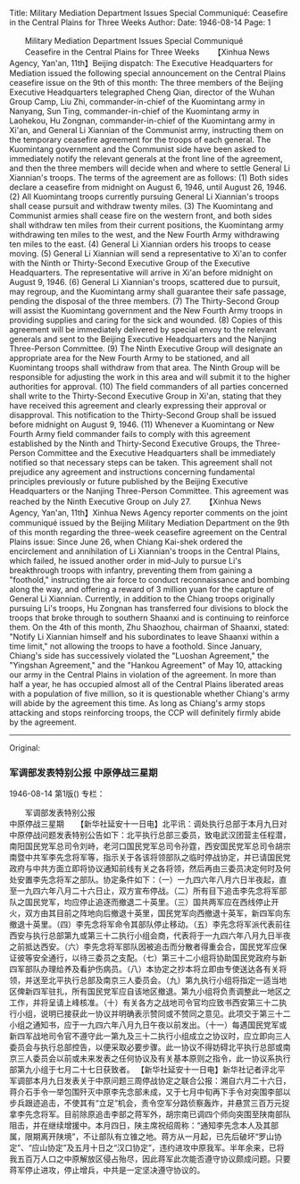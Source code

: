 Title: Military Mediation Department Issues Special Communiqué: Ceasefire in the Central Plains for Three Weeks
Author:
Date: 1946-08-14
Page: 1

　　Military Mediation Department Issues Special Communiqué
　　Ceasefire in the Central Plains for Three Weeks
　　【Xinhua News Agency, Yan'an, 11th】Beijing dispatch: The Executive Headquarters for Mediation issued the following special announcement on the Central Plains ceasefire issue on the 9th of this month: The three members of the Beijing Executive Headquarters telegraphed Cheng Qian, director of the Wuhan Group Camp, Liu Zhi, commander-in-chief of the Kuomintang army in Nanyang, Sun Ting, commander-in-chief of the Kuomintang army in Laohekou, Hu Zongnan, commander-in-chief of the Kuomintang army in Xi'an, and General Li Xiannian of the Communist army, instructing them on the temporary ceasefire agreement for the troops of each general. The Kuomintang government and the Communist side have been asked to immediately notify the relevant generals at the front line of the agreement, and then the three members will decide when and where to settle General Li Xiannian's troops. The terms of the agreement are as follows: (1) Both sides declare a ceasefire from midnight on August 6, 1946, until August 26, 1946. (2) All Kuomintang troops currently pursuing General Li Xiannian's troops shall cease pursuit and withdraw twenty miles. (3) The Kuomintang and Communist armies shall cease fire on the western front, and both sides shall withdraw ten miles from their current positions, the Kuomintang army withdrawing ten miles to the west, and the New Fourth Army withdrawing ten miles to the east. (4) General Li Xiannian orders his troops to cease moving. (5) General Li Xiannian will send a representative to Xi'an to confer with the Ninth or Thirty-Second Executive Group of the Executive Headquarters. The representative will arrive in Xi'an before midnight on August 9, 1946. (6) General Li Xiannian's troops, scattered due to pursuit, may regroup, and the Kuomintang army shall guarantee their safe passage, pending the disposal of the three members. (7) The Thirty-Second Group will assist the Kuomintang government and the New Fourth Army troops in providing supplies and caring for the sick and wounded. (8) Copies of this agreement will be immediately delivered by special envoy to the relevant generals and sent to the Beijing Executive Headquarters and the Nanjing Three-Person Committee. (9) The Ninth Executive Group will designate an appropriate area for the New Fourth Army to be stationed, and all Kuomintang troops shall withdraw from that area. The Ninth Group will be responsible for adjusting the work in this area and will submit it to the higher authorities for approval. (10) The field commanders of all parties concerned shall write to the Thirty-Second Executive Group in Xi'an, stating that they have received this agreement and clearly expressing their approval or disapproval. This notification to the Thirty-Second Group shall be issued before midnight on August 9, 1946. (11) Whenever a Kuomintang or New Fourth Army field commander fails to comply with this agreement established by the Ninth and Thirty-Second Executive Groups, the Three-Person Committee and the Executive Headquarters shall be immediately notified so that necessary steps can be taken. This agreement shall not prejudice any agreement and instructions concerning fundamental principles previously or future published by the Beijing Executive Headquarters or the Nanjing Three-Person Committee. This agreement was reached by the Ninth Executive Group on July 27.
　　【Xinhua News Agency, Yan'an, 11th】Xinhua News Agency reporter comments on the joint communiqué issued by the Beijing Military Mediation Department on the 9th of this month regarding the three-week ceasefire agreement on the Central Plains issue: Since June 26, when Chiang Kai-shek ordered the encirclement and annihilation of Li Xiannian's troops in the Central Plains, which failed, he issued another order in mid-July to pursue Li's breakthrough troops with infantry, preventing them from gaining a "foothold," instructing the air force to conduct reconnaissance and bombing along the way, and offering a reward of 3 million yuan for the capture of General Li Xiannian. Currently, in addition to the Chiang troops originally pursuing Li's troops, Hu Zongnan has transferred four divisions to block the troops that broke through to southern Shaanxi and is continuing to reinforce them. On the 4th of this month, Zhu Shaozhou, chairman of Shaanxi, stated: "Notify Li Xiannian himself and his subordinates to leave Shaanxi within a time limit," not allowing the troops to have a foothold. Since January, Chiang's side has successively violated the "Luoshan Agreement," the "Yingshan Agreement," and the "Hankou Agreement" of May 10, attacking our army in the Central Plains in violation of the agreement. In more than half a year, he has occupied almost all of the Central Plains liberated areas with a population of five million, so it is questionable whether Chiang's army will abide by the agreement this time. As long as Chiang's army stops attacking and stops reinforcing troops, the CCP will definitely firmly abide by the agreement.



<hr /> 

Original: 


### 军调部发表特别公报  中原停战三星期

1946-08-14
第1版()
专栏：

　　军调部发表特别公报            
    中原停战三星期
　  【新华社延安十一日电】北平讯：调处执行总部于本月九日对中原停战问题发表特别公告如下：北平执行总部三委员，致电武汉团营主任程潜，南阳国民党军总司令刘峙，老河口国民党军总司令孙霆，西安国民党军总司令胡宗南暨中共军李先念将军等，指示关于各该将领部队之临时停战协定，并已请国民党政府与中共方面立即将协议通知前线有关之各将领，然后再由三委员决定何时及何处安置李先念将军之部队。协定条件如下：（一）一九四六年八月六日半夜起，直至一九四六年八月二十六日止，双方宣布停战。（二）所有目下追击李先念将军部队之国民党军，均应停止追逐而撤退二十英里。（三）国共两军应在西线停止开火，双方由其目前之阵地向后撤退十英里，国民党军向西撤退十英军，新四军向东撤退十英里。（四）李先念将军命令其部队停止移动。（五）李先念将军派代表前往西安与执行总部第九或第三十二执行小组会商，代表将于一九四六年八月九日半夜之前抵达西安。（六）李先念将军部队因被追击而分散者得重会合，国民党军应保证彼等安全通行，以待三委员之支配。（七）第三十二小组将协助国民党政府与新四军部队办理给养及看护伤病员。（八）本协定之抄本将立即由专使送达各有关将领，并送至北平执行总部及南京三人委员会。（九）第九执行小组将指定一适当地区俾新四军驻扎，所有国民党军应自该地区撤退。第九小组将负责调整此一地区之工作，并将呈请上峰核准。（十）有关各方之战地司令官均应致书西安第三十二执行小组，说明已接获此一协议并明确表示赞同或不赞同之意见。此项交于第三十二小组之通知书，应于一九四六年八月九日午夜以前发出。（十一）每遇国民党军或新四军战地司令官不遵守此一第九及三十二执行小组成立之协议时，应立即向三人委员会与执行总部控告，以便采取必要步骤。此一协议不得妨碍北平执行总部或南京三人委员会以前或未来发表之任何协议及有关基本原则之指令，此一协议系执行部第九小组于七月二十七日获致者。
    【新华社延安十一日电】新华社记者评北平军调部本月九日发表关于中原问题三周停战协定之联合公报：溯自六月二十六日，蒋介石手令一举包围歼灭中原李先念部未成，又于七月中旬再下手令对突围李部以步兵跟迹追击，不使其有“立足”机会，责令空军分路侦察轰炸，并悬赏三百万元捉拿李先念将军。目前除原追击李部之蒋军外，胡宗南已调四个师向突围至陕南部队阻击，并在继续增援中。本月四日，陕主席祝绍周称：“通知李先念本人及其部属，限期离开陕境”，不让部队有立锥之地。蒋方从一月起，已先后破坏“罗山协定”、“应山协定”及五月十日之“汉口协定”，违约进攻中原我军。半年余来，已将我五百万人口之中原解放区侵占殆尽，因此蒋军此次能否遵守协议颇成问题。只要蒋军停止进攻，停止增兵，中共是一定坚决遵守协议的。
